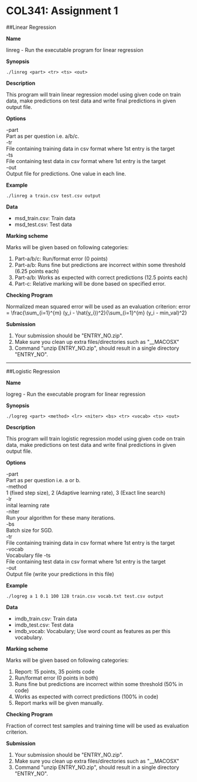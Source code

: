 # COL341: Assignment 1
##Linear Regression

**Name**

linreg - Run the executable program for linear regression

**Synopsis**

`./linreg <part> <tr> <ts> <out>`

**Description**

This program will train linear regression model using given code on train data, make predictions on test data and write final predictions
in given output file.

**Options**

-part  
    Part as per question i.e. a/b/c.  
-tr  
    File containing training data in csv format where 1st entry is the target  
-ts  
    File containing test data in csv format where 1st entry is the target  
-out  
    Output file for predictions. One value in each line.

**Example**
    
`./linreg a train.csv test.csv output`
    
**Data**

- msd_train.csv: Train data  
- msd_test.csv: Test data
    
**Marking scheme**

Marks will be given based on following categories:

1. Part-a/b/c: Run/format error (0 points) 
2. Part-a/b: Runs fine but predictions are incorrect within some threshold (6.25 points each) 
3. Part-a/b: Works as expected with correct predictions (12.5 points each)
4. Part-c: Relative marking will be done based on specified error.


**Checking Program**

Normalized mean squared error will be used as an evaluation criterion:
    error = \frac{\sum_{i=1}^{m} (y_i - \hat{y_i})^2}{\sum_{i=1}^{m} (y_i - min\_val)^2}

**Submission**

1. Your submission should be "ENTRY_NO.zip".
2. Make sure you clean up extra files/directories such as "__MACOSX"
3. Command "unzip ENTRY_NO.zip", should result in a single directory "ENTRY_NO".

-----------------
##Logistic Regression

**Name**

logreg - Run the executable program for linear regression

**Synopsis**

`./logreg <part> <method> <lr> <niter> <bs> <tr> <vocab> <ts> <out>`

**Description**

This program will train logistic regression model using given code on train data, make predictions on test data and write final predictions
in given output file.

**Options**

-part  
    Part as per question i.e. a or b.  
-method  
    1 (fixed step size), 2 (Adaptive learning rate), 3 (Exact line search)  
-lr  
    inital learning rate  
-niter  
    Run your algorithm for these many iterations.  
-bs  
    Batch size for SGD.  
-tr  
    File containing training data in csv format where 1st entry is the target  
-vocab  
    Vocabulary file
-ts  
    File containing test data in csv format where 1st entry is the target  
-out  
    Output file (write your predictions in this file) 

**Example**
    
`./logreg a 1 0.1 100 128 train.csv vocab.txt test.csv output`

**Data**

- imdb_train.csv: Train data
- imdb_test.csv: Test data
- imdb_vocab: Vocabulary; Use word count as features as per this vocabulary.
    
**Marking scheme**

Marks will be given based on following categories:

1. Report: 15 points, 35 points code
2. Run/format error (0 points in both)
3. Runs fine but predictions are incorrect within some threshold (50% in code) 
4. Works as expected with correct predictions (100% in code)
5. Report marks will be given manually.


**Checking Program**

Fraction of correct test samples and training time will be used as evaluation criterion.

**Submission**

1. Your submission should be "ENTRY_NO.zip".
2. Make sure you clean up extra files/directories such as "__MACOSX"
3. Command "unzip ENTRY_NO.zip", should result in a single directory "ENTRY_NO".

